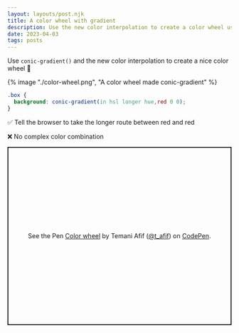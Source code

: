 ```yaml
---
layout: layouts/post.njk
title: A color wheel with gradient
description: Use the new color interpolation to create a color wheel using conic-gradient()
date: 2023-04-03
tags: posts
---
```


Use `conic-gradient()` and the new color interpolation to create a nice color wheel 🤩

{% image "./color-wheel.png", "A color wheel made conic-gradient" %}

```css
.box {
  background: conic-gradient(in hsl longer hue,red 0 0);
}
```

✅ Tell the browser to take the longer route between red and red

❌ No complex color combination


<p class="codepen" data-height="400" data-default-tab="result" data-slug-hash="XWPvgZo" data-preview="true" data-user="t_afif" style="height: 400px; box-sizing: border-box; display: flex; align-items: center; justify-content: center; border: 2px solid; margin: 1em 0; padding: 1em;">
  <span>See the Pen <a href="https://codepen.io/t_afif/pen/XWPvgZo">
  Color wheel</a> by Temani Afif (<a href="https://codepen.io/t_afif">@t_afif</a>)
  on <a href="https://codepen.io">CodePen</a>.</span>
</p>
<script async src="https://cpwebassets.codepen.io/assets/embed/ei.js"></script>

